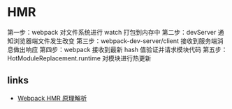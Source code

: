 # HMR

第一步：webpack 对文件系统进行 watch 打包到内存中
第二步：devServer 通知浏览器端文件发生改变
第三步：webpack-dev-server/client 接收到服务端消息做出响应
第四步：webpack 接收到最新 hash 值验证并请求模块代码
第五步：HotModuleReplacement.runtime 对模块进行热更新

## links

- [Webpack HMR 原理解析](https://zhuanlan.zhihu.com/p/30669007)
